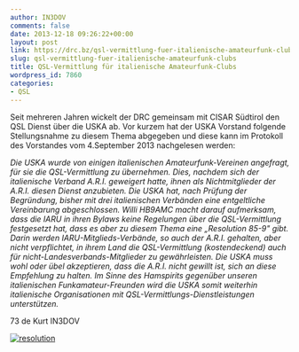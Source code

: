 ```yaml
---
author: IN3DOV
comments: false
date: 2013-12-18 09:26:22+00:00
layout: post
link: https://drc.bz/qsl-vermittlung-fuer-italienische-amateurfunk-clubs/
slug: qsl-vermittlung-fuer-italienische-amateurfunk-clubs
title: QSL-Vermittlung für italienische Amateurfunk-Clubs
wordpress_id: 7860
categories:
- QSL
---
```


Seit mehreren Jahren wickelt der DRC gemeinsam mit CISAR Südtirol den QSL Dienst über die USKA ab. Vor kurzem hat der USKA Vorstand folgende Stellungsnahme zu diesem Thema abgegeben und diese kann im Protokoll des Vorstandes vom 4.September 2013 nachgelesen werden:

_Die USKA wurde von einigen italienischen Amateurfunk-Vereinen angefragt, für sie die QSL-Vermittlung zu übernehmen. Dies, nachdem sich der italienische Verband A.R.I. geweigert hatte, ihnen als Nichtmitglieder der A.R.I. diesen Dienst anzubieten. Die USKA hat, nach Prüfung der Begründung, bisher mit drei italienischen Verbänden eine entgeltliche Vereinbarung abgeschlossen. Willi HB9AMC macht darauf aufmerksam, dass die IARU in ihren Bylaws keine Regelungen über die QSL-Vermittlung festgesetzt hat, dass es aber zu diesem Thema eine „Resolution 85-9" gibt. Darin werden IARU-Mitglieds-Verbände, so auch der A.R.I. gehalten, aber nicht verpflichtet, in ihrem Land die QSL-Vermittlung (kostendeckend) auch für nicht-Landesverbands-Mitglieder zu gewährleisten. Die USKA muss wohl oder übel akzeptieren, dass die A.R.I. nicht gewillt ist, sich an diese Empfehlung zu halten. Im Sinne des Hamspirits gegenüber unseren italienischen Funkamateur-Freunden wird die USKA somit weiterhin italienische Organisationen mit QSL-Vermittlungs-Dienstleistungen unterstützen._

73 de Kurt IN3DOV





[![resolution](https://drc.bz/wp-content/uploads/2013/12/resolution.jpg)](https://drc.bz/wp-content/uploads/2013/12/resolution.jpg)




